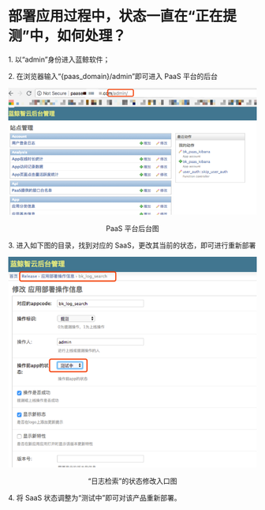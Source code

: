 # 部署应用过程中，状态一直在“正在提测”中，如何处理？

1\. 以“admin”身份进入蓝鲸软件；

2\. 在浏览器输入“{paas_domain}/admin”即可进入 PaaS 平台的后台

![-w2020](../assets/17501.png)
<center>PaaS 平台后台图</center>

3\. 进入如下图的目录，找到对应的 SaaS，更改其当前的状态，即可进行重新部署

![-w2020](../assets/17502.png)
<center>“日志检索”的状态修改入口图</center>

4\. 将 SaaS 状态调整为“测试中”即可对该产品重新部署。
